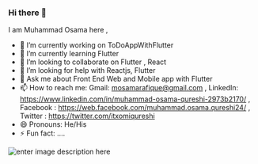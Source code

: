 ### Hi there 👋


I am Muhammad Osama here , 

- 🔭 I’m currently working on ToDoAppWithFlutter
- 🌱 I’m currently learning Flutter
- 👯 I’m looking to collaborate on Flutter , React 
- 🤔 I’m looking for help with Reactjs, Flutter
- 💬 Ask me about Front End Web and Mobile app with Flutter 
- 📫 How to reach me: Gmail: mosamarafique@gmail.com , LinkedIn: https://www.linkedin.com/in/muhammad-osama-qureshi-2973b2170/ ,
Facebook : https://web.facebook.com/muhammad.osama.qureshi24/  ,
Twitter : https://twitter.com/itxomiqureshi
- 😄 Pronouns: He/His
- ⚡ Fun fact: ....

![enter image description here](https://github-readme-stats.vercel.app/api?username=muhammad-osama-qureshi&&show_icons=true&title_color=ffffff&icon_color=bb2acf&text_color=daf7dc&bg_color=151515)

